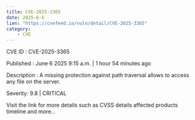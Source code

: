 ```yaml
---
title: CVE-2025-3365
date: 2025-6-6
lien: "https://cvefeed.io/vuln/detail/CVE-2025-3365"
category:
    - CVE
---
```


CVE ID : CVE-2025-3365

Published :  June 6
2025
9:15 a.m. | 1 hour
54 minutes ago

Description : A missing protection against path traversal allows to access
any file on the server.

Severity: 9.8 | CRITICAL

Visit the link for more details
such as CVSS details
affected products
timeline
and more...
